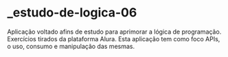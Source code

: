 # _estudo-de-logica-06
Aplicação voltado afins de estudo para aprimorar a lógica de programação. Exercícios tirados da plataforma Alura. Esta aplicação tem como foco APIs, o uso, consumo e manipulação das mesmas.
